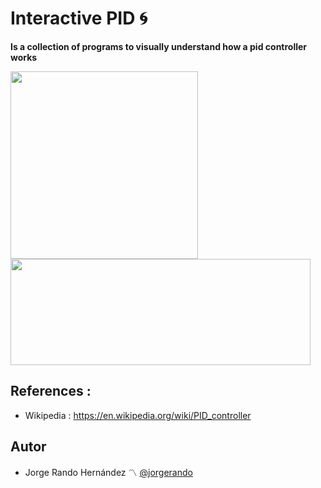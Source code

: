 # Interactive PID :cyclone:
**Is a collection of programs to visually understand how a pid controller works**

<img src="https://user-images.githubusercontent.com/69701088/156851248-dc2d6777-d927-4fbb-9507-f9312af57cbf.gif" width="300" height="300"/><img src="https://user-images.githubusercontent.com/69701088/158056085-e3c9f0a9-b363-46c8-9c42-6f23d7465b3a.png" width="480" height="170"/> </div>

## References :
- Wikipedia : https://en.wikipedia.org/wiki/PID_controller
## Autor
* Jorge Rando Hernández :part_alternation_mark: [@jorgerando](https://github.com/jorgerando)
